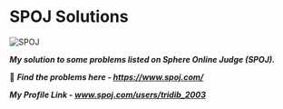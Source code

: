 # SPOJ Solutions

![SPOJ](https://stx1.spoj.com/gfx/2015e.png)

***My solution to some problems listed on Sphere Online Judge (SPOJ).***

:link: ***Find the problems here - https://www.spoj.com/***

***My Profile Link - www.spoj.com/users/tridib_2003***
